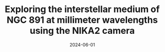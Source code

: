 ---
title: "Exploring the interstellar medium of NGC 891 at millimeter wavelengths using the NIKA2 camera"
collection: "publications"
category: "co_procs"
permalink: /publications/2024EPJWC29300026K
link: https://ui.adsabs.harvard.edu/abs/2024EPJWC.29300026K/abstract
date: 2024-06-01
venue: "mm Universe 2023 - Observing the Universe at mm Wavelengths"
citation: "Muñoz-Echeverría, M., Macías-Pérez, J. F., Pratt, G. W., et al. (2024), mm Universe 2023 - Observing the Universe at mm Wavelengths, 293, 00033."
---